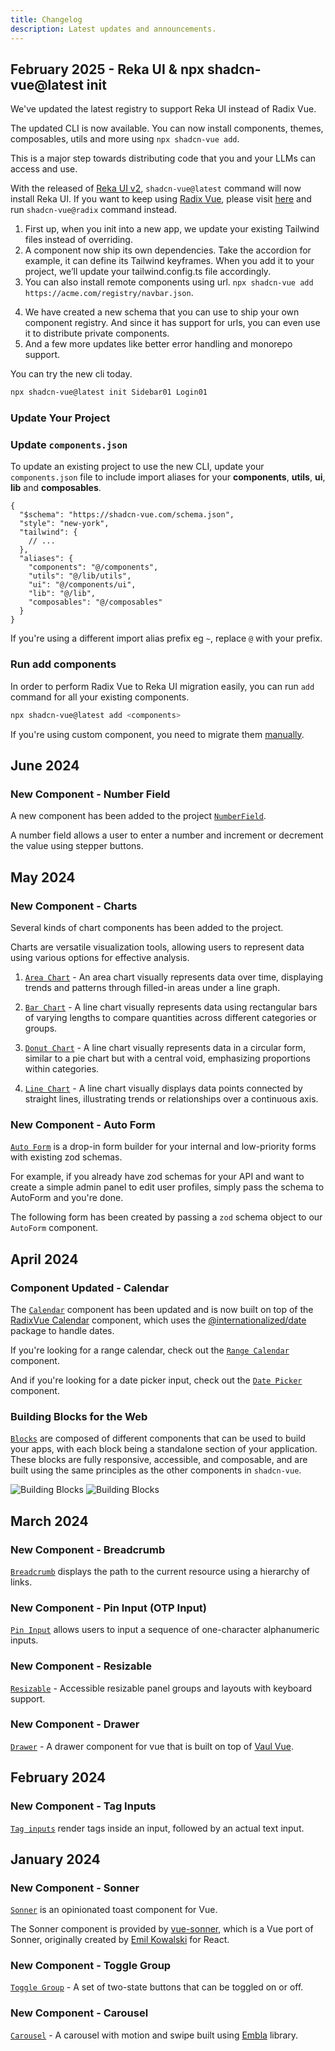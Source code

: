 ```yaml
---
title: Changelog
description: Latest updates and announcements.
---
```


## February 2025 - Reka UI & npx shadcn-vue@latest init

We've updated the latest registry to support Reka UI instead of Radix Vue.

The updated CLI is now available. You can now install components, themes, composables, utils and more using `npx shadcn-vue add`.

This is a major step towards distributing code that you and your LLMs can access and use.

<Callout icon="⚠️">

With the released of [Reka UI v2](https://reka-ui.com/), `shadcn-vue@latest` command will now install Reka UI. If you want to keep using [Radix Vue](https://radix-vue.com/), please visit [here](https://radix.shadcn-vue.com/) and run `shadcn-vue@radix` command instead.

</Callout>

1. First up, when you init into a new app, we update your existing Tailwind files instead of overriding.
2. A component now ship its own dependencies. Take the accordion for example, it can define its Tailwind keyframes. When you add it to your project, we’ll update your tailwind.config.ts file accordingly.
3. You can also install remote components using url. `npx shadcn-vue add https://acme.com/registry/navbar.json`.
<!-- 4. We have also improve the init command. It does framework detection and can even init a brand new Next.js app in one command. `npx shadcn init`. -->
4. We have created a new schema that you can use to ship your own component registry. And since it has support for urls, you can even use it to distribute private components.
5. And a few more updates like better error handling and monorepo support.

You can try the new cli today.

```bash
npx shadcn-vue@latest init Sidebar01 Login01
```

### Update Your Project

<Steps>

### Update `components.json`

To update an existing project to use the new CLI, update your `components.json` file to include import aliases for your **components**, **utils**, **ui**, **lib** and **composables**.

```json:line-numbers {7-13} title="components.json" inert
{
  "$schema": "https://shadcn-vue.com/schema.json",
  "style": "new-york",
  "tailwind": {
    // ...
  },
  "aliases": {
    "components": "@/components",
    "utils": "@/lib/utils",
    "ui": "@/components/ui",
    "lib": "@/lib",
    "composables": "@/composables"
  }
}
```

If you're using a different import alias prefix eg `~`, replace `@` with your prefix.

### Run add components

In order to perform Radix Vue to Reka UI migration easily, you can run `add` command for all your existing components.

```bash
npx shadcn-vue@latest add <components>
```

If you're using custom component, you need to migrate them [manually](https://reka-ui.com/docs/guides/migration).

</Steps>

## June 2024

### New Component - Number Field
A new component has been added to the project [`NumberField`](/docs/components/number-field.html).

A number field allows a user to enter a number and increment or decrement the value using stepper buttons.

<ComponentPreview name="NumberFieldDemo" class="max-w-[180px]" />

## May 2024

### New Component - Charts
Several kinds of chart components has been added to the project.

Charts are versatile visualization tools, allowing users to represent data using various options for effective analysis.

1. [`Area Chart`](/docs/charts/area) - An area chart visually represents data over time, displaying trends and patterns through filled-in areas under a line graph.

<ComponentPreview name="AreaChartDemo"  />

2. [`Bar Chart`](/docs/charts/bar) - A line chart visually represents data using rectangular bars of varying lengths to compare quantities across different categories or groups.

<ComponentPreview name="BarChartDemo"  />

3. [`Donut Chart`](/docs/charts/donut) - A line chart visually represents data in a circular form, similar to a pie chart but with a central void, emphasizing proportions within categories.

<ComponentPreview name="DonutChartDemo"  />

4. [`Line Chart`](/docs/charts/line) - A line chart  visually displays data points connected by straight lines, illustrating trends or relationships over a continuous axis.

<ComponentPreview name="LineChartDemo"  />

### New Component - Auto Form

[`Auto Form`](/docs/components/auto-form.html) is a drop-in form builder for your internal and low-priority forms with existing zod schemas.

For example, if you already have zod schemas for your API and want to create a simple admin panel to edit user profiles, simply pass the schema to AutoForm and you're done.

The following form has been created by passing a `zod` schema object to our `AutoForm` component.

<ComponentPreview name="AutoFormBasic" />

## April 2024

### Component Updated - Calendar

The [`Calendar`](/docs/components/calendar.html) component has been updated and is now built on top of the [RadixVue Calendar](https://www.reka-ui.com/components/calendar.html) component, which uses the [@internationalized/date](https://react-spectrum.adobe.com/internationalized/date/index.html) package to handle dates.

If you're looking for a range calendar, check out the [`Range Calendar`](/docs/components/range-calendar.html) component.

And if you're looking for a date picker input, check out the [`Date Picker`](/docs/components/date-picker.html) component.

<ComponentPreview name="CalendarDemo" />

<ComponentPreview name="RangeCalendarDemo" />

<ComponentPreview name="DatePickerDemo" />

### Building Blocks for the Web

[`Blocks`](/blocks) are composed of different components that can be used to build your apps, with each block being a standalone section of your application. These blocks are fully responsive, accessible, and composable, and are built using the same principles as the other components in `shadcn-vue`.

<div>
    <image
        src="/examples/block-dark.png"
        :width="1280"
        :height="727"
        alt="Building Blocks"
        class="hidden dark:block"
    />
    <image
        src="/examples/block-light.png"
        :width="1280"
        :height="727"
        alt="Building Blocks"
        class="block dark:hidden"
    />
</div>

## March 2024

### New Component - Breadcrumb

[`Breadcrumb`](/docs/components/breadcrumb.html) displays the path to the current resource using a hierarchy of links.

<ComponentPreview name="BreadcrumbDemo" />

### New Component - Pin Input (OTP Input)

[`Pin Input`](/docs/components/pin-input.html) allows users to input a sequence of one-character alphanumeric inputs.

<ComponentPreview name="PinInputDemo" />

### New Component - Resizable

[`Resizable`](/docs/components/resizable.html) - Accessible resizable panel groups and layouts with keyboard support.

<ComponentPreview name="ResizableDemo" />

### New Component - Drawer

[`Drawer`](/docs/components/drawer.html) - A drawer component for vue that is built on top of [Vaul Vue](https://github.com/unovue/vaul-vue).

<ComponentPreview name="DrawerDemo" />

## February 2024

### New Component - Tag Inputs

[`Tag inputs`](/docs/components/tags-input.html) render tags inside an input, followed by an actual text input.

<ComponentPreview name="TagsInputDemo" />

## January 2024

### New Component - Sonner

[`Sonner`](/docs/components/sonner.html) is an opinionated toast component for Vue.

The Sonner component is provided by [vue-sonner](https://vue-sonner.vercel.app/), which is a Vue port of Sonner, originally created by [Emil Kowalski](https://twitter.com/emilkowalski_) for React.

<ComponentPreview name="SonnerDemo" />

### New Component - Toggle Group

[`Toggle Group`](/docs/components/toggle-group.html) - A set of two-state buttons that can be toggled on or off.

<ComponentPreview name="ToggleGroupDemo" />

### New Component - Carousel

[`Carousel`](/docs/components/carousel.html) - A carousel with motion and swipe built using [Embla](https://www.embla-carousel.com/) library.

<ComponentPreview name="CarouselDemo" />
